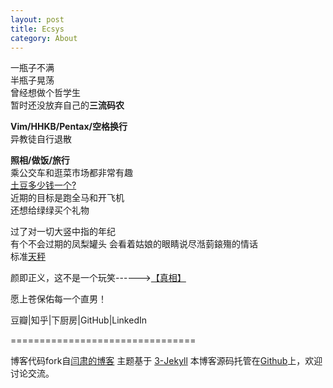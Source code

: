 ```yaml
---
layout: post
title: Ecsys
category: About
---
```


一瓶子不满  
半瓶子晃荡  
曾经想做个哲学生  
暂时还没放弃自己的**三流码农**  

**Vim/HHKB/Pentax/空格换行**  
异教徒自行退散

**照相/做饭/旅行**  
乘公交车和逛菜市场都非常有趣  
[土豆多少钱一个?](http://music.163.com/#/song?id=95811)  
近期的目标是跑全马和开飞机  
还想给绿绿买个礼物

过了对一切大竖中指的年纪  
有个不会过期的凤梨罐头
会看着姑娘的眼睛说尽湉菿鎄殤的情话  
标准[天秤](http://baike.baidu.com/view/17387.htm)

颜即正义，这不是一个玩笑------><a href="#" id="noNew" onClick="toggle('hiddenImg')">【真相】</a>

愿上苍保佑每一个直男！

豆瓣\|知乎\|下厨房\|GitHub\|LinkedIn

================================

博客代码fork自[闫肃的博客](https://github.com/suyan/suyan.github.io)
主题基于 [3-Jekyll](https://github.com/P233/3-Jekyll) 
本博客源码托管在[Github](https://github.com/ecsys/ecsys.github.io)上，欢迎讨论交流。

